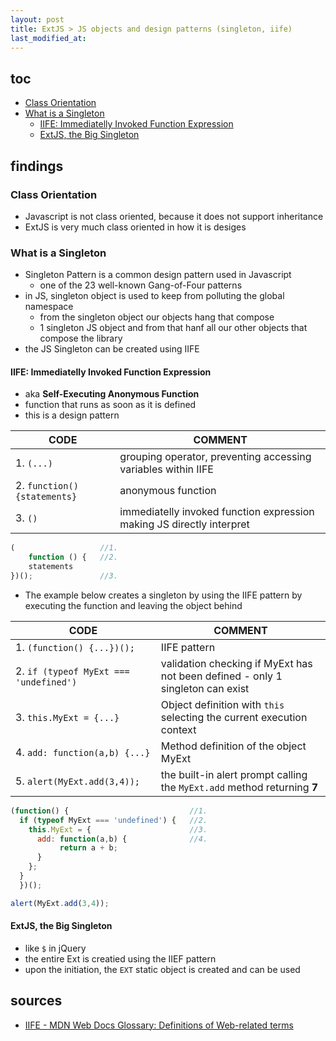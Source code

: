 ```yaml
---
layout: post
title: ExtJS > JS objects and design patterns (singleton, iife)
last_modified_at: 
---
```


## toc
<!-- TOC -->

- [Class Orientation](#class-orientation)
- [What is a Singleton](#what-is-a-singleton)
    - [IIFE: Immediatelly Invoked Function Expression](#iife-immediatelly-invoked-function-expression)
    - [ExtJS, the Big Singleton](#extjs-the-big-singleton)

<!-- /TOC -->

## findings
### Class Orientation
* Javascript is not class oriented, because it does not support inheritance
* ExtJS is very much class oriented in how it is desiges

### What is a Singleton
* Singleton Pattern is a common design pattern used in Javascript
    * one of the 23 well-known Gang-of-Four patterns
* in JS, singleton object is used to keep from polluting the global namespace
    * from the singleton object our objects hang that compose 
    * 1 singleton JS object and  from that hanf all our other objects that compose the library 
* the JS Singleton can be created using IIFE

#### IIFE: Immediatelly Invoked Function Expression
* aka **Self-Executing Anonymous Function**
* function that runs as soon as it is defined
* this is a design pattern

CODE                        | COMMENT
----------------------------|----------------------------------------------------------------------
1. `(...)`                  | grouping operator, preventing accessing variables within IIFE
2. `function(){statements}` | anonymous function
3. `()`                     | immediatelly invoked function expression making JS directly interpret

```js
(                   //1. 
    function () {   //2. 
    statements
})();               //3.
```
* The example below creates a singleton by using the IIFE pattern by executing the function and leaving the object behind

CODE                                   | COMMENT
---------------------------------------|-------------------------------------------------------------------------------
1. `(function() {...})();`             | IIFE pattern
2. `if (typeof MyExt === 'undefined')` | validation checking if MyExt has not been defined - only 1 singleton can exist
3. `this.MyExt = {...}`                | Object definition with `this` selecting the current execution context
4. `add: function(a,b) {...}`          | Method definition of the object MyExt
5. `alert(MyExt.add(3,4));`            | the built-in alert prompt calling the `MyExt.add` method returning **7**

```js
(function() {                           //1. 
  if (typeof MyExt === 'undefined') {   //2. 
    this.MyExt = {                      //3. 
      add: function(a,b) {              //4. 
           return a + b;
      }
    };
  }
  })();

alert(MyExt.add(3,4));
```

#### ExtJS, the Big Singleton
* like `$` in jQuery
* the entire Ext is creatied using the IIEF pattern
* upon the initiation, the `EXT` static object is created and can be used
 
## sources
* [IIFE - MDN Web Docs Glossary: Definitions of Web-related terms](https://developer.mozilla.org/en-US/docs/Glossary/IIFE)